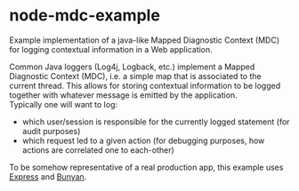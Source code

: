 node-mdc-example
================

Example implementation of a java-like Mapped Diagnostic Context (MDC) for
logging contextual information in a Web application.

Common Java loggers (Log4j, Logback, etc.) implement a Mapped Diagnostic
Context (MDC), i.e. a simple map that is associated to the current thread. This
allows for storing contextual information to be logged together with whatever
message is emitted by the application.  
Typically one will want to log:
- which user/session is responsible for the currently logged statement (for
audit purposes)
- which request led to a given action (for debugging purposes, how actions are
correlated one to each-other)


To be somehow representative of a real production app, this example uses
[Express](http://expressjs.com/) and [Bunyan](https://github.com/trentm/node-bunyan).
